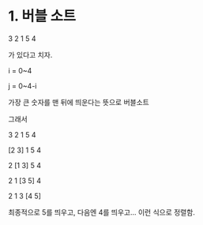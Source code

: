 # 1. 버블 소트

3 2 1 5 4

가 있다고 치자.

i = 0~4

j = 0~4-i

가장 큰 숫자를 맨 뒤에 띄운다는 뜻으로 버블소트

그래서

3 2 1 5 4

[2 3] 1 5 4

2 [1 3] 5 4

2 1 [3 5] 4

2 1 3 [4 5]

최종적으로 5를 띄우고, 다음엔 4를 띄우고... 이런 식으로 정렬함.

